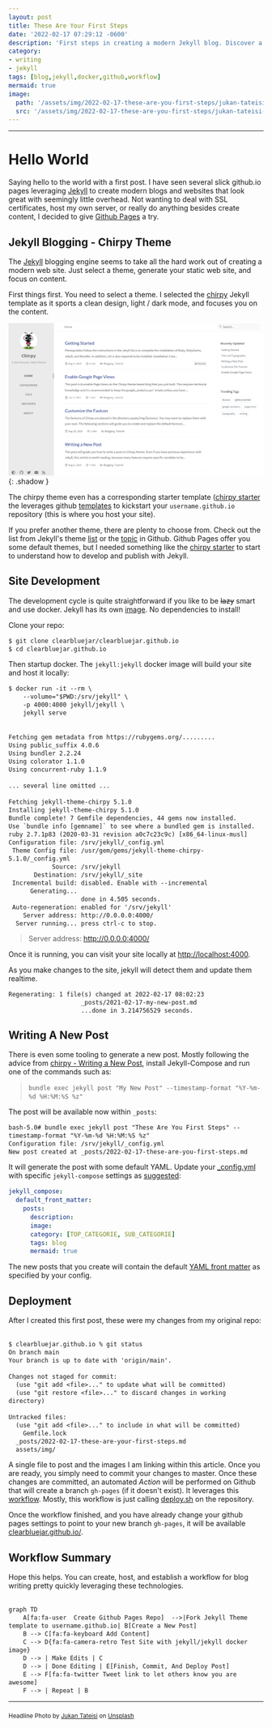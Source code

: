 ```yaml
---
layout: post
title: These Are Your First Steps
date: '2022-02-17 07:29:12 -0600'
description: 'First steps in creating a modern Jekyll blog. Discover a simple development workflow leveraging Docker, Github, and Jekyll to create a great looking static site.'
category:
- writing
- jekyll
tags: [blog,jekyll,docker,github,workflow]
mermaid: true
image:
  path: '/assets/img/2022-02-17-these-are-you-first-steps/jukan-tateisi-bJhT_8nbUA0-unsplash.jpg' 
  src: '/assets/img/2022-02-17-these-are-you-first-steps/jukan-tateisi-bJhT_8nbUA0-unsplash.jpg'
---
```


---

# Hello World

Saying hello to the world with a first post. I have seen several slick github.io pages leveraging [Jekyll](https://jekyllrb.com/) to create modern blogs and websites that look great with seemingly little overhead. Not wanting to deal with SSL certificates, host my own server, or really do anything besides create content, I decided to give [Github Pages](https://pages.github.com/) a try.  

## Jekyll Blogging - Chirpy Theme

The [Jekyll](https://docs.github.com/en/pages/setting-up-a-github-pages-site-with-jekyll/about-github-pages-and-jekyll) blogging engine seems to take all the hard work out of creating a modern web site.  Just select a theme, generate your static web site, and focus on content. 

First things first. You need to select a theme. I selected the [chirpy](https://github.com/cotes2020/jekyll-theme-chirpy/) Jekyll template as it sports a clean design, light / dark mode, and focuses you on the content.

![chirpy](/assets/img/2022-02-17-these-are-you-first-steps/chirpy-clip.png){: .shadow }

The chirpy theme even has a corresponding starter template ([chirpy starter](https://github.com/cotes2020/chirpy-starter/) the leverages github [templates](https://github.blog/2019-06-06-generate-new-repositories-with-repository-templates/) to kickstart your `username.github.io` repository (this is where you host your site).

If you prefer another theme, there are plenty to choose from.  Check out the list from Jekyll's theme [list](https://jekyllrb.com/docs/themes/) or the [topic](https://github.com/topics/jekyll-theme) in Github. Github Pages offer you some default themes, but I needed something like the [chirpy starter](https://github.com/cotes2020/chirpy-starter/) to start to understand how to develop and publish with Jekyll.


## Site Development

The development cycle is quite straightforward if you like to be ~~lazy~~ smart and  use docker. Jekyll has its own [image](https://hub.docker.com/r/jekyll/jekyll/dockerfile/). No dependencies to install!  

Clone your repo:
```terminal
$ git clone clearbluejar/clearbluejar.github.io
$ cd clearbluejar.github.io
```

Then startup docker. The `jekyll:jekyll` docker image will build your site and host it locally:

```terminal
$ docker run -it --rm \
    --volume="$PWD:/srv/jekyll" \
    -p 4000:4000 jekyll/jekyll \
    jekyll serve


Fetching gem metadata from https://rubygems.org/.........
Using public_suffix 4.0.6
Using bundler 2.2.24
Using colorator 1.1.0
Using concurrent-ruby 1.1.9

... several line omitted ...

Fetching jekyll-theme-chirpy 5.1.0
Installing jekyll-theme-chirpy 5.1.0
Bundle complete! 7 Gemfile dependencies, 44 gems now installed.
Use `bundle info [gemname]` to see where a bundled gem is installed.
ruby 2.7.1p83 (2020-03-31 revision a0c7c23c9c) [x86_64-linux-musl]
Configuration file: /srv/jekyll/_config.yml
 Theme Config file: /usr/gem/gems/jekyll-theme-chirpy-5.1.0/_config.yml
            Source: /srv/jekyll
       Destination: /srv/jekyll/_site
 Incremental build: disabled. Enable with --incremental
      Generating...
                    done in 4.505 seconds.
 Auto-regeneration: enabled for '/srv/jekyll'
    Server address: http://0.0.0.0:4000/
  Server running... press ctrl-c to stop.      

```

> Server address: http://0.0.0.0:4000/

Once it is running, you can visit your site locally at [http://localhost:4000](http://localhost:4000).

As you make changes to the site, jekyll will detect them and update them realtime.

```terminal
Regenerating: 1 file(s) changed at 2022-02-17 08:02:23
                    _posts/2021-02-17-my-new-post.md
                    ...done in 3.214756529 seconds.
```

## Writing A New Post

There is even some tooling to generate a new post. Mostly following the advice from [chirpy - Writing a New Post](https://chirpy.cotes.page/posts/write-a-new-post/), install Jekyll-Compose and run one of the commands such as:

> `bundle exec jekyll post "My New Post" --timestamp-format "%Y-%m-%d %H:%M:%S %z"`

The post will be available now within `_posts`:
```terminal
bash-5.0# bundle exec jekyll post "These Are You First Steps" --timestamp-format "%Y-%m-%d %H:%M:%S %z"
Configuration file: /srv/jekyll/_config.yml
New post created at _posts/2022-02-17-these-are-you-first-steps.md
```

It will generate the post with some default YAML. Update your [_config.yml](https://github.com/clearbluejar/clearbluejar.github.io/blob/main/_config.yml) with specific `jekyll-compose` settings as [suggested](https://github.com/jekyll/jekyll-compose#:~:text=Set%20default%20front%20matter%20for%20drafts%20and%20posts):

```yaml
jekyll_compose:
  default_front_matter:
    posts:
      description:
      image:
      category: [TOP_CATEGORIE, SUB_CATEGORIE]
      tags: blog
      mermaid: true
```

The new posts that you create will contain the default [YAML front matter](https://jekyllrb.com/docs/front-matter/) as specified by your config.


## Deployment

After I created this first post, these were my changes from my original repo:

```terminal

$ clearbluejar.github.io % git status
On branch main
Your branch is up to date with 'origin/main'.

Changes not staged for commit:
  (use "git add <file>..." to update what will be committed)
  (use "git restore <file>..." to discard changes in working directory)
  
Untracked files:
  (use "git add <file>..." to include in what will be committed)
    Gemfile.lock
  _posts/2022-02-17-these-are-your-first-steps.md
  assets/img/

```

A single file to post and the images I am linking within this article. Once you are ready, you simply need to commit your changes to master. Once these changes are committed, an automated *Action* will be performed on Github that will create a branch `gh-pages` (if it doesn't exist). It leverages this [workflow](https://github.com/cotes2020/chirpy-starter/blob/main/.github/workflows/pages-deploy.yml). Mostly, this workflow is just calling [deploy.sh](https://github.com/clearbluejar/clearbluejar.github.io/blob/main/tools/deploy.sh) on the repository.

Once the workflow finished, and you have already change your github pages settings to point to your new branch `gh-pages`, it will be available [clearbluejar.github.io/](https://clearbluejar.github.io/).

## Workflow Summary

Hope this helps. You can create, host, and establish a workflow for blog writing pretty quickly leveraging these technologies.

```mermaid

graph TD
    A[fa:fa-user  Create Github Pages Repo]  -->|Fork Jekyll Theme template to username.github.io| B[Create a New Post]
    B --> C[fa:fa-keyboard Add Content]
    C --> D{fa:fa-camera-retro Test Site with jekyll/jekyll docker image}
    D --> | Make Edits | C
    D --> | Done Editing | E[Finish, Commit, And Deploy Post]
    E --> F[fa:fa-twitter Tweet link to let others know you are awesome]
    F --> | Repeat | B
```

---
<sub>Headline Photo by <a href="https://unsplash.com/@tateisimikito?utm_source=unsplash&utm_medium=referral&utm_content=creditCopyText">Jukan Tateisi</a> on <a href="https://unsplash.com/s/photos/first-steps?utm_source=unsplash&utm_medium=referral&utm_content=creditCopyText">Unsplash</a></sub>
